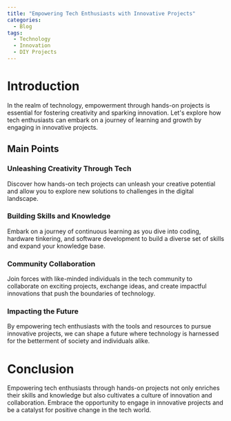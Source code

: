 ```yaml
---
title: "Empowering Tech Enthusiasts with Innovative Projects"
categories:
  - Blog
tags:
  - Technology
  - Innovation
  - DIY Projects
---
```


# Introduction
In the realm of technology, empowerment through hands-on projects is essential for fostering creativity and sparking innovation. Let's explore how tech enthusiasts can embark on a journey of learning and growth by engaging in innovative projects.

## Main Points
### Unleashing Creativity Through Tech
Discover how hands-on tech projects can unleash your creative potential and allow you to explore new solutions to challenges in the digital landscape.

### Building Skills and Knowledge
Embark on a journey of continuous learning as you dive into coding, hardware tinkering, and software development to build a diverse set of skills and expand your knowledge base.

### Community Collaboration
Join forces with like-minded individuals in the tech community to collaborate on exciting projects, exchange ideas, and create impactful innovations that push the boundaries of technology.

### Impacting the Future
By empowering tech enthusiasts with the tools and resources to pursue innovative projects, we can shape a future where technology is harnessed for the betterment of society and individuals alike.

# Conclusion
Empowering tech enthusiasts through hands-on projects not only enriches their skills and knowledge but also cultivates a culture of innovation and collaboration. Embrace the opportunity to engage in innovative projects and be a catalyst for positive change in the tech world.